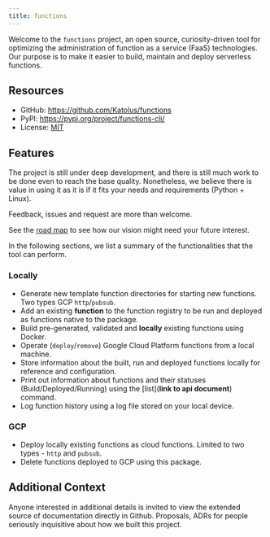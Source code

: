 ```yaml
---
title: functions
---
```


Welcome to the `functions` project, an open source, curiosity-driven tool for optimizing the administration of function as a service (FaaS) technologies. Our purpose is to make it easier to build, maintain and deploy serverless functions.

## Resources

* GitHub: <https://github.com/Katolus/functions>
* PyPI: <https://pypi.org/project/functions-cli/>
* License: [MIT](https://github.com/Katolus/functions/blob/development/LICENSE)

## Features

The project is still under deep development, and there is still much work to be done even to reach the base quality. Nonetheless, we believe there is value in using it as it is if it fits your needs and requirements (Python + Linux).

Feedback, issues and request are more than welcome.

See the [road map](roadmap.md) to see how our vision might need your future interest.

In the following sections, we list a summary of the functionalities that the tool can perform.

### Locally

* Generate new template function directories for starting new functions. Two types GCP `http`/`pubsub`.
* Add an existing **function** to the function registry to be run and deployed as functions native to the package.
* Build pre-generated, validated and **locally** existing functions using Docker.
* Operate (`deploy`/`remove`) Google Cloud Platform functions from a local machine.
* Store information about the built, run and deployed functions locally for reference and configuration.
* Print out information about functions and their statuses (Build/Deployed/Running) using the [list](**link to api document**) command.
* Log function history using a log file stored on your local device.

### GCP

* Deploy locally existing functions as cloud functions. Limited to two types - `http` and `pubsub`.
* Delete functions deployed to GCP using this package.

## Additional Context

Anyone interested in additional details is invited to view the extended source of documentation directly in Github. Proposals, ADRs for people seriously inquisitive about how we built this project.

